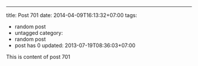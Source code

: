---
title: Post 701
date: 2014-04-09T16:13:32+07:00
tags:
  - random post
  - untagged
category:
  - random post
  - post has 0
updated: 2013-07-19T08:36:03+07:00

This is content of post 701